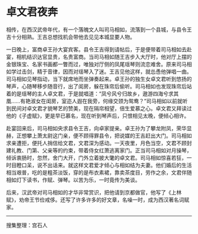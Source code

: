 # 卓文君夜奔

相传，在西汉武帝年代，有一个落魄文人叫司马相如，流落到一个县城，与县令王吉十分相熟。王吉总想找机会带他去见见本城显要人物。

一日晚上，富商卓王孙大宴宾客。县令王吉得到请帖后，于是便带着司马相如去赴宴，相机结识达官显贵，名贵富商。当司马相如随王吉步入大厅时，他对厅上摆的金银珠宝、名家书画都一瞥而过，唯独对厅侧的凤尾瑶琴则流恋难舍。原来司马相如学过击剑，精于音律，因而对瑶琴入了迷。王吉见他这样，就怂恿他弹唱一曲。司马相如见琴指动，当下就席地而坐弹奏起来。卓王孙的独生女卓文君听到悠扬的琴声，心随琴移步随音行，出了闺房，躲在珠帘后偷听。司马相如也发现珠帘后站着的是瑶琴的主人卓文君，于是就唱道：“凤兮风兮归故乡，遨游四海兮求其凰……有艳淑女在闺房，室迩人遐在我旁，何缘交颈为鸳鸯？”司马相如以前就听到民间对卓文君才貌琴艺的赞美，现在隔帘相望，倍生爱慕之心。卓文君又拜读过他的《子虚赋》，更是早已慕名，现在听到琴声后，只恨相见太晚，便倾心相许。

赴宴回来后，司马相如央求县令王吉，向卓家提亲。卓王孙为了攀龙附凤，荣华显赫，正想攀上萧太尉这门亲，便不顾得罪县令，把说媒的王吉赶出大门。司马相如求亲遭拒，便托人捎信给文君，文君深为感动。一天夜里，月色当空，文君不顾封建礼教、门第、父亲等的约束，带着侍女红萧逃离家门。正当司马相如对月操琴，倾诉衷肠时，忽然，舍门大开，门外立着披大氅的卓文君。司马相如惊喜若狂，一时目瞪口呆，说不出话来。就这样文君爱才倾心与相如结为夫妻。他们婚后的生活相当艰普，吃的是粗茶淡饭，穿的是布衣素裙，靠卖茶度目，劳作之余，文君伴随相如灯下读书，作赋、弹琴。以苦为乐，一时竟传为美谈。

后来，汉武帝对司马相如的才华非常赏识，把他请到京都做官，他写了《上林赋》，劝帝王节俭戒侈。还写了许多许多的好文章，名噪一时，成为西汉著名词赋家。

---

搜集整理：宫石人

